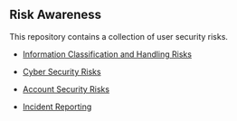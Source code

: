 ## Risk Awareness


This repository contains a collection of user security risks.

- [Information Classification and Handling Risks](information-classification-and-handling-risk.md)

- [Cyber Security Risks](cyber-security-risks.md)

- [Account Security Risks](account-security.md)

- [Incident Reporting](incident-reporting.md)
